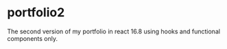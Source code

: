 # portfolio2
The second version of my portfolio in react 16.8 using hooks and functional components only.
